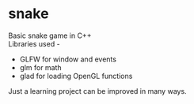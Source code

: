 # snake
Basic snake game in C++  
Libraries used -  
- GLFW for window and events
- glm for math
- glad for loading OpenGL functions

Just a learning project can be improved in many ways.
